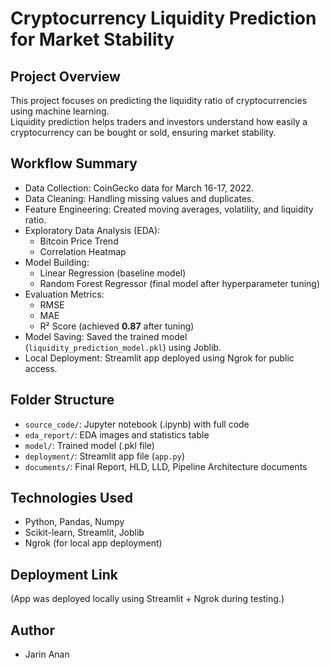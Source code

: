 # Cryptocurrency Liquidity Prediction for Market Stability

## Project Overview
This project focuses on predicting the liquidity ratio of cryptocurrencies using machine learning.  
Liquidity prediction helps traders and investors understand how easily a cryptocurrency can be bought or sold, ensuring market stability.

## Workflow Summary
- Data Collection: CoinGecko data for March 16-17, 2022.
- Data Cleaning: Handling missing values and duplicates.
- Feature Engineering: Created moving averages, volatility, and liquidity ratio.
- Exploratory Data Analysis (EDA): 
  - Bitcoin Price Trend
  - Correlation Heatmap
- Model Building:
  - Linear Regression (baseline model)
  - Random Forest Regressor (final model after hyperparameter tuning)
- Evaluation Metrics:
  - RMSE
  - MAE
  - R² Score (achieved **0.87** after tuning)
- Model Saving: Saved the trained model (`liquidity_prediction_model.pkl`) using Joblib.
- Local Deployment: Streamlit app deployed using Ngrok for public access.

## Folder Structure
- `source_code/`: Jupyter notebook (.ipynb) with full code
- `eda_report/`: EDA images and statistics table
- `model/`: Trained model (.pkl file)
- `deployment/`: Streamlit app file (`app.py`)
- `documents/`: Final Report, HLD, LLD, Pipeline Architecture documents

## Technologies Used
- Python, Pandas, Numpy
- Scikit-learn, Streamlit, Joblib
- Ngrok (for local app deployment)

## Deployment Link
(App was deployed locally using Streamlit + Ngrok during testing.)

## Author
- Jarin Anan 

